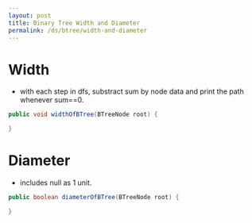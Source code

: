 ```yaml
---
layout: post
title: Binary Tree Width and Diameter
permalink: /ds/btree/width-and-diameter
---
```


# Width
- with each step in dfs, substract sum by node data and print the path whenever sum==0.

```java
public void widthOfBTree(BTreeNode root) {

}
```

# Diameter
- includes null as 1 unit.

```java
public boolean diameterOfBTree(BTreeNode root) {

}
```